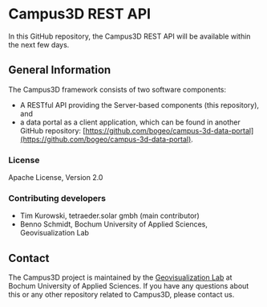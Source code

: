 # Campus3D REST API
In this GitHub repository, the Campus3D REST API will be available within the next few days.

## General Information
The Campus3D framework consists of two software components:
- A RESTful API providing the Server-based components (this repository), and
- a data portal as a client application, which can be found in another GitHub repository: [https://github.com/bogeo/campus-3d-data-portal](https://github.com/bogeo/campus-3d-data-portal).

### License
Apache License, Version 2.0

### Contributing developers
- Tim Kurowski, tetraeder.solar gmbh (main contributor)
- Benno Schmidt, Bochum University of Applied Sciences, Geovisualization Lab

## Contact
The Campus3D project is maintained by the [Geovisualization Lab](https://www.hochschule-bochum.de/fbg/einrichtungen-im-fachbereich/labor-fuer-geovisualisierung-geovis/) at Bochum University of Applied Sciences.
If you have any questions about this or any other repository related to Campus3D, please contact us.



